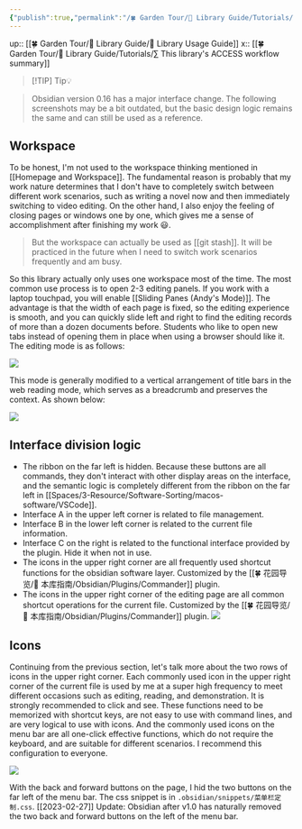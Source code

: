 ```yaml
---
{"publish":true,"permalink":"/🍀 Garden Tour/🧰 Library Guide/Tutorials/This library's workspace, interface division logic and icons.md","title":"This library's workspace, interface division logic and icons","created":"2022-07-03","modified":"2023-03-14","published":"2025-07-09T02:07:19.894+08:00","cssclasses":""}
---
```


up:: [[🍀 Garden Tour/🧰 Library Guide/🧰 Library Usage Guide]]
x:: [[🍀 Garden Tour/🧰 Library Guide/Tutorials/∑ This library's ACCESS workflow summary]]

>[!TIP] Tip💡

>
>  Obsidian version 0.16 has a major interface change. The following screenshots may be a bit outdated, but the basic design logic remains the same and can still be used as a reference.

## Workspace

To be honest, I'm not used to the workspace thinking mentioned in [[Homepage and Workspace]]. The fundamental reason is probably that my work nature determines that I don't have to completely switch between different work scenarios, such as writing a novel now and then immediately switching to video editing. On the other hand, I also enjoy the feeling of closing pages or windows one by one, which gives me a sense of accomplishment after finishing my work 😃.

> But the workspace can actually be used as [[git stash]]. It will be practiced in the future when I need to switch work scenarios frequently and am busy.

So this library actually only uses one workspace most of the time. The most common use process is to open 2-3 editing panels. If you work with a laptop touchpad, you will enable [[Sliding Panes (Andy's Mode)]]. The advantage is that the width of each page is fixed, so the editing experience is smooth, and you can quickly slide left and right to find the editing records of more than a dozen documents before. Students who like to open new tabs instead of opening them in place when using a browser should like it. The editing mode is as follows:

![](https://img2.oldwinter.top/本库工作区、界面划分逻辑及图标_image_1.png)

This mode is generally modified to a vertical arrangement of title bars in the web reading mode, which serves as a breadcrumb and preserves the context. As shown below:

![](https://img2.oldwinter.top/本库工作区、界面划分逻辑及图标_image_2.png)

## Interface division logic

- The ribbon on the far left is hidden. Because these buttons are all commands, they don't interact with other display areas on the interface, and the semantic logic is completely different from the ribbon on the far left in [[Spaces/3-Resource/Software-Sorting/macos-software/VSCode]].
- Interface A in the upper left corner is related to file management.
- Interface B in the lower left corner is related to the current file information.
- Interface C on the right is related to the functional interface provided by the plugin. Hide it when not in use.
- The icons in the upper right corner are all frequently used shortcut functions for the obsidian software layer. Customized by the [[🍀 花园导览/🧰 本库指南/Obsidian/Plugins/Commander]] plugin.
- The icons in the upper right corner of the editing page are all common shortcut operations for the current file. Customized by the [[🍀 花园导览/🧰 本库指南/Obsidian/Plugins/Commander]] plugin.
![](https://img2.oldwinter.top/本库工作区、界面划分逻辑及图标_image_3.png)

## Icons

Continuing from the previous section, let's talk more about the two rows of icons in the upper right corner. Each commonly used icon in the upper right corner of the current file is used by me at a super high frequency to meet different occasions such as editing, reading, and demonstration. It is strongly recommended to click and see. These functions need to be memorized with shortcut keys, are not easy to use with command lines, and are very logical to use with icons. And the commonly used icons on the menu bar are all one-click effective functions, which do not require the keyboard, and are suitable for different scenarios. I recommend this configuration to everyone.

![](https://img2.oldwinter.top/本库工作区、界面划分逻辑及图标_image_4.png)

With the back and forward buttons on the page, I hid the two buttons on the far left of the menu bar. The css snippet is in `.obsidian/snippets/菜单栏定制.css`. [[2023-02-27]] Update: Obsidian after v1.0 has naturally removed the two back and forward buttons on the left of the menu bar. 